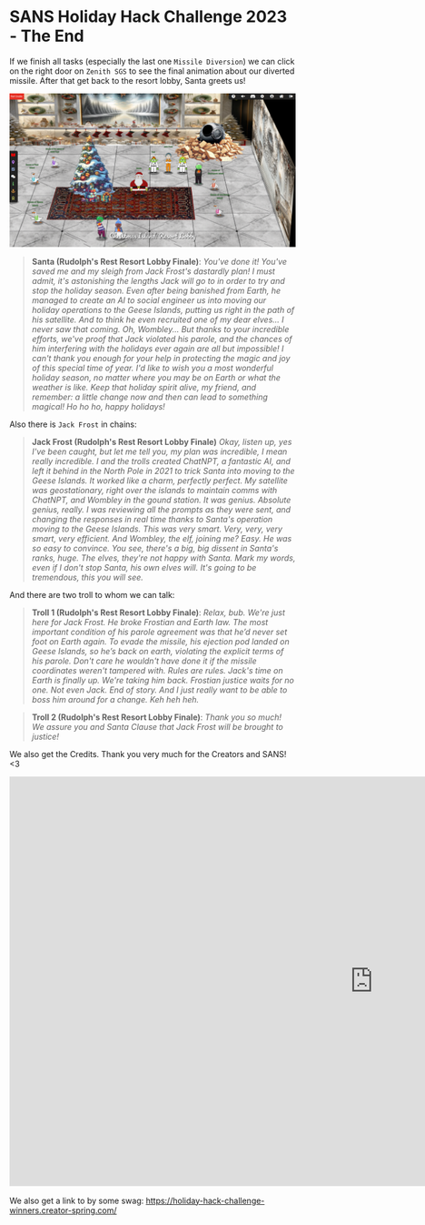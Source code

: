 # SANS Holiday Hack Challenge 2023 - The End

If we finish all tasks (especially the last one `Missile Diversion`) we can click on the right door on `Zenith SGS` to see the final animation about our diverted missile. After that get back to the resort lobby, Santa greets us!

<!-- <video src="media/the-end.mp4" width='100%' controls playsinline></video> -->

![Resort Lobby](media/resort-lobby.png)

> **Santa (Rudolph's Rest Resort Lobby Finale)**:
*You've done it! You've saved me and my sleigh from Jack Frost's dastardly plan!
I must admit, it's astonishing the lengths Jack will go to in order to try and stop the holiday season.
Even after being banished from Earth, he managed to create an AI to social engineer us into moving our holiday operations to the Geese Islands, putting us right in the path of his satellite.
And to think he even recruited one of my dear elves... I never saw that coming. Oh, Wombley...
But thanks to your incredible efforts, we've proof that Jack violated his parole, and the chances of him interfering with the holidays ever again are all but impossible!
I can't thank you enough for your help in protecting the magic and joy of this special time of year.
I'd like to wish you a most wonderful holiday season, no matter where you may be on Earth or what the weather is like.
Keep that holiday spirit alive, my friend, and remember: a little change now and then can lead to something magical!
Ho ho ho, happy holidays!*

Also there is `Jack Frost` in chains:

> **Jack Frost (Rudolph's Rest Resort Lobby Finale)**
*Okay, listen up, yes I've been caught, but let me tell you, my plan was incredible, I mean really incredible.
I and the trolls created ChatNPT, a fantastic AI, and left it behind in the North Pole in 2021 to trick Santa into moving to the Geese Islands. It worked like a charm, perfectly perfect.
My satellite was geostationary, right over the islands to maintain comms with ChatNPT, and Wombley in the gound station. It was genius. Absolute genius, really.
I was reviewing all the prompts as they were sent, and changing the responses in real time thanks to Santa's operation moving to the Geese Islands. This was very smart. Very, very, very smart, very efficient.
And Wombley, the elf, joining me? Easy. He was so easy to convince.
You see, there's a big, big dissent in Santa's ranks, huge.
The elves, they're not happy with Santa.
Mark my words, even if I don't stop Santa, his own elves will.
It's going to be tremendous, this you will see.*

And there are two troll to whom we can talk:

> **Troll 1 (Rudolph's Rest Resort Lobby Finale)**:
*Relax, bub. We're just here for Jack Frost. He broke Frostian and Earth law.
The most important condition of his parole agreement was that he’d never set foot on Earth again.
To evade the missile, his ejection pod landed on Geese Islands, so he’s back on earth, violating the explicit terms of his parole.
Don't care he wouldn't have done it if the missile coordinates weren't tampered with. Rules are rules. Jack's time on Earth is finally up. We're taking him back.
Frostian justice waits for no one. Not even Jack. End of story.
And I just really want to be able to boss him around for a change. Keh heh heh.*

> **Troll 2 (Rudolph's Rest Resort Lobby Finale)**:
*Thank you so much!
We assure you and Santa Clause that Jack Frost will be brought to justice!*

We also get the Credits. Thank you very much for the Creators and SANS! <3

<iframe width="1280" height="720" src="https://www.youtube-nocookie.com/embed/LtHHYrNxOEw?start=5582" title="SANS Holiday Hack Challenge 2023 - The End" frameborder="0" allow="accelerometer; autoplay; clipboard-write; encrypted-media; gyroscope; picture-in-picture; web-share" referrerpolicy="strict-origin-when-cross-origin" allowfullscreen></iframe>

We also get a link to by some swag: <https://holiday-hack-challenge-winners.creator-spring.com/>